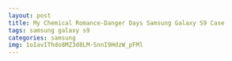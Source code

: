 ```yaml
---
layout: post
title: My Chemical Romance-Danger Days Samsung Galaxy S9 Case
tags: samsung galaxy s9
categories: samsung
img: 1oIavIThdo8MZ3d8LM-SnnI9HdzW_pFMl
---
```

